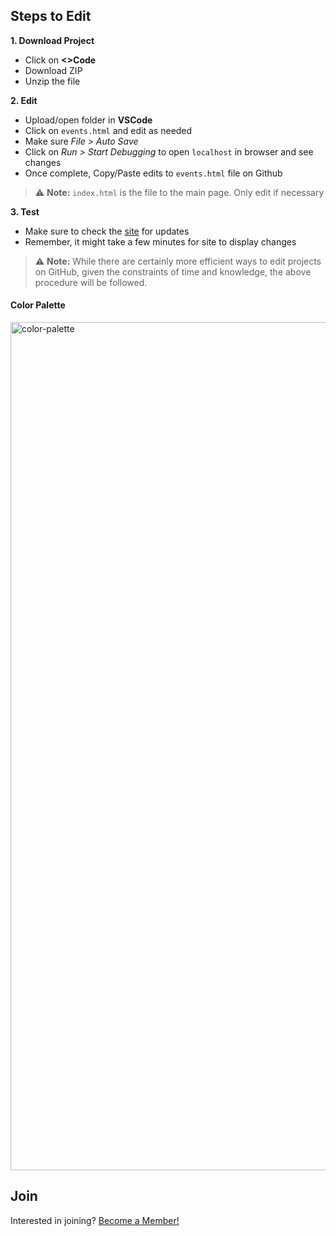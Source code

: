 ## Steps to Edit

**1. Download Project**
* Click on **<>Code**
* Download ZIP
* Unzip the file

**2. Edit**
* Upload/open folder in **VSCode**
* Click on `events.html` and edit as needed
* Make sure _File > Auto Save_
* Click on _Run > Start Debugging_ to open `localhost` in browser and see changes
* Once complete, Copy/Paste edits to `events.html` file on Github

> ⚠️ **Note:** `index.html` is the file to the main page. Only edit if necessary

**3. Test**
* Make sure to check the [site](https://shpeutpb.github.io/) for updates
* Remember, it might take a few minutes for site to display changes
  
> ⚠️ **Note:** While there are certainly more efficient ways to edit projects on GitHub, given the constraints of time and knowledge, the above procedure will be followed.


#### Color Palette
<img width="1357" alt="color-palette" src="https://github.com/shpeutpb/shpeutpb.github.io/assets/134008623/574a08f8-bf6e-4866-a0b4-4dfb604828c0">


## Join
Interested in joining? [Become a Member!](https://forms.office.com/pages/responsepage.aspx?id=qbmAGv_YqECmbMazaOTyrlfc8a9tbPhJlsiK0RTnG6ZUQjk5TDE2TEVBRFdSSzZMQzlYODlVQlk5VS4u)
